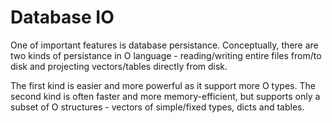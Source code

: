 # Database IO

One of important features is database persistance. Conceptually, there are two kinds of persistance in O language - reading/writing entire files from/to disk and projecting vectors/tables directly from disk.

The first kind is easier and more powerful as it support more O types.
The second kind is often faster and more memory-efficient, but supports only a subset of O structures - vectors of simple/fixed types, dicts and tables.
